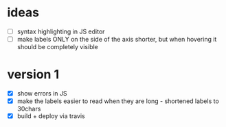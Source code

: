 # ideas
- [ ] syntax highlighting in JS editor
- [ ] make labels ONLY on the side of the axis shorter, but when hovering it should be completely visible

# version 1
- [x] show errors in JS
- [x] make the labels easier to read when they are long - shortened labels to 30chars
- [x] build + deploy via travis
